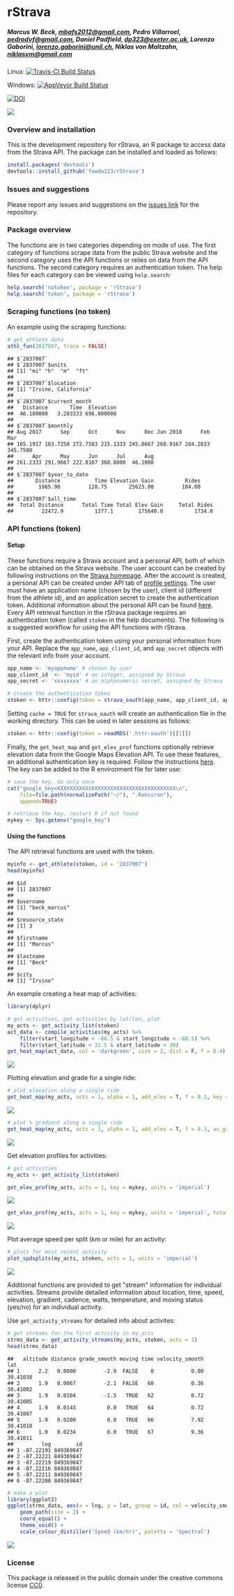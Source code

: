 
# rStrava

##### *Marcus W. Beck, mbafs2012@gmail.com, Pedro Villarroel, pedrodvf@gmail.com, Daniel Padfield, dp323@exeter.ac.uk, Lorenzo Gaborini, lorenzo.gaborini@unil.ch, Niklas von Maltzahn, niklasvm@gmail.com*

Linux: [![Travis-CI Build Status](https://travis-ci.org/fawda123/rStrava.svg?branch=master)](https://travis-ci.org/fawda123/rStrava)

Windows: [![AppVeyor Build Status](https://ci.appveyor.com/api/projects/status/github/fawda123/rStrava?branch=master)](https://ci.appveyor.com/project/fawda123/rStrava)

[![DOI](https://zenodo.org/badge/23404183.svg)](https://zenodo.org/badge/latestdoi/23404183)

![](api_logo_pwrdBy_strava_horiz_light.png)

### Overview and installation

This is the development repository for rStrava, an R package to access data from the Strava API.  The package can be installed and loaded as follows:


```r
install.packages('devtools')
devtools::install_github('fawda123/rStrava')
```

### Issues and suggestions

Please report any issues and suggestions on the [issues link](https://github.com/fawda123/rStrava/issues) for the repository.

### Package overview

The functions are in two categories depending on mode of use.  The first category of functions scrape data from the public Strava website and the second category uses the API functions or relies on data from the API functions.  The second category requires an authentication token.  The help files for each category can be viewed using ```help.search```:


```r
help.search('notoken', package = 'rStrava')
help.search('token', package = 'rStrava')
```

### Scraping functions (no token)

An example using the scraping functions:


```r
# get athlete data 
athl_fun(2837007, trace = FALSE)
```

```
## $`2837007`
## $`2837007`$units
## [1] "mi" "h"  "m"  "ft"
## 
## $`2837007`$location
## [1] "Irvine, California"
## 
## $`2837007`$current_month
##   Distance       Time  Elevation 
##  46.100000   3.283333 696.000000 
## 
## $`2837007`$monthly
## Aug 2017      Sep      Oct      Nov      Dec Jan 2018      Feb      Mar 
## 165.1917 103.7250 272.7583 215.1333 245.8667 268.9167 284.2833 345.7500 
##      Apr      May      Jun      Jul      Aug 
## 261.2333 291.9667 222.8167 368.8000  46.1000 
## 
## $`2837007`$year_to_date
##       Distance           Time Elevation Gain          Rides 
##        1965.90         128.75       25623.00         184.00 
## 
## $`2837007`$all_time
##  Total Distance      Total Time Total Elev Gain     Total Rides 
##         22472.9          1377.1        175640.0          1734.0
```

### API functions (token)

#### Setup 

These functions require a Strava account and a personal API, both of which can be obtained on the Strava website.  The user account can be created by following instructions on the [Strava homepage](https://www.strava.com/).  After the account is created, a personal API can be created under API tab of [profile settings](https://www.strava.com/settings/api).  The user must have an application name (chosen by the user), client id (different from the athlete id), and an application secret to create the authentication token.  Additional information about the personal API can be found [here](https://strava.github.io/api/).  Every API retrieval function in the rStrava package requires an authentication token (called `stoken` in the help documents).  The following is a suggested workflow for using the API functions with rStrava.

First, create the authentication token using your personal information from your API.  Replace the `app_name`, `app_client_id`, and `app_secret` objects with the relevant info from your account.

```r
app_name <- 'myappname' # chosen by user
app_client_id  <- 'myid' # an integer, assigned by Strava
app_secret <- 'xxxxxxxx' # an alphanumeric secret, assigned by Strava

# create the authentication token
stoken <- httr::config(token = strava_oauth(app_name, app_client_id, app_secret))
```

Setting `cache = TRUE` for `strava_oauth` will create an authentication file in the working directory. This can be used in later sessions as follows:

```r
stoken <- httr::config(token = readRDS('.httr-oauth')[[1]])
```

Finally, the `get_heat_map` and `get_elev_prof` functions optionally retrieve elevation data from the Google Maps Elevation API. To use these features, an additional authentication key is required.  Follow the instructions [here](https://developers.google.com/maps/documentation/elevation/#api_key).  The key can be added to the R environment file for later use:


```r
# save the key, do only once
cat("google_key=XXXXXXXXXXXXXXXXXXXXXXXXXXXXXXXXXXXXXX\n",
    file=file.path(normalizePath("~/"), ".Renviron"),
    append=TRUE)

# retrieve the key, restart R if not found
mykey <- Sys.getenv("google_key")
```

#### Using the functions

The API retrieval functions are used with the token.


```r
myinfo <- get_athlete(stoken, id = '2837007')
head(myinfo)
```

```
## $id
## [1] 2837007
## 
## $username
## [1] "beck_marcus"
## 
## $resource_state
## [1] 3
## 
## $firstname
## [1] "Marcus"
## 
## $lastname
## [1] "Beck"
## 
## $city
## [1] "Irvine"
```

An example creating a heat map of activities:

```r
library(dplyr)

# get activities, get activities by lat/lon, plot
my_acts <- get_activity_list(stoken)
act_data <- compile_activities(my_acts) %>% 
	filter(start_longitude < -86.5 & start_longitude > -88.5) %>% 
	filter(start_latitude < 31.5 & start_latitude > 30)
get_heat_map(act_data, col = 'darkgreen', size = 2, dist = F, f = 0.4)
```

![](README_files/figure-html/unnamed-chunk-10-1.png)<!-- -->

Plotting elevation and grade for a single ride:

```r
# plot elevation along a single ride
get_heat_map(my_acts, acts = 1, alpha = 1, add_elev = T, f = 0.3, key = mykey, size = 2, col = 'Spectral', maptype = 'satellite', units = 'imperial')
```

![](README_files/figure-html/unnamed-chunk-11-1.png)<!-- -->

```r
# plot % gradient along a single ride
get_heat_map(my_acts, acts = 1, alpha = 1, add_elev = T, f = 0.3, as_grad = T, key = mykey, size = 2, col = 'Spectral', expand = 5, maptype = 'satellite', units = 'imperial')
```

![](README_files/figure-html/unnamed-chunk-11-2.png)<!-- -->

Get elevation profiles for activities:

```r
# get activities
my_acts <- get_activity_list(stoken) 

get_elev_prof(my_acts, acts = 1, key = mykey, units = 'imperial')
```

![](README_files/figure-html/unnamed-chunk-12-1.png)<!-- -->

```r
get_elev_prof(my_acts, acts = 1, key = mykey, units = 'imperial', total = T)
```

![](README_files/figure-html/unnamed-chunk-12-2.png)<!-- -->

Plot average speed per split (km or mile) for an activity:

```r
# plots for most recent activity
plot_spdsplits(my_acts, stoken, acts = 1, units = 'imperial')
```

![](README_files/figure-html/unnamed-chunk-13-1.png)<!-- -->

Additional functions are provided to get "stream" information for individual activities.  Streams provide detailed information about location, time, speed, elevation, gradient, cadence, watts, temperature, and moving status (yes/no) for an individual activity.

Use `get_activity_streams` for detailed info about activites:

```r
# get streams for the first activity in my_acts
strms_data <- get_activity_streams(my_acts, stoken, acts = 1)
head(strms_data)
```

```
##   altitude distance grade_smooth moving time velocity_smooth      lat
## 1      2.2   0.0000         -2.9  FALSE    0            0.00 30.41038
## 2      1.9   0.0067         -2.1  FALSE   60            0.36 30.41002
## 3      1.9   0.0104         -1.5   TRUE   62            0.72 30.41005
## 4      1.9   0.0143          0.0   TRUE   64            0.72 30.41007
## 5      1.9   0.0200          0.0   TRUE   66            7.92 30.41010
## 6      1.9   0.0234          0.0   TRUE   67            9.36 30.41011
##         lng        id
## 1 -87.22191 849369847
## 2 -87.22221 849369847
## 3 -87.22219 849369847
## 4 -87.22216 849369847
## 5 -87.22211 849369847
## 6 -87.22208 849369847
```

```r
# make a plot
library(ggplot2)
ggplot(strms_data, aes(x = lng, y = lat, group = id, col = velocity_smooth)) + 
	geom_path(size = 2) +
	coord_equal() + 
	theme_void() +
	scale_colour_distiller('Speed (km/hr)', palette = 'Spectral')
```

![](README_files/figure-html/unnamed-chunk-14-1.png)<!-- -->

### License

This package is released in the public domain under the creative commons license [CC0](https://tldrlegal.com/license/creative-commons-cc0-1.0-universal). 
